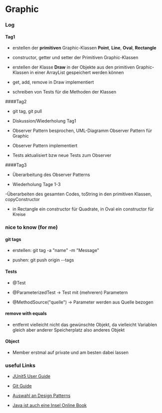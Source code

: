 

# Graphic


### Log
#### Tag1
- erstellen der **primitiven** Graphic-Klassen **Point**, **Line**, **Oval**, **Rectangle**

- constructor, getter und setter der Primitiven Graphic-Klassen


- erstellen der Klasse **Draw** in der Objekte aus den primitiven Graphic-Klassen in einer ArrayList gespeichert werden 
können

- get, add, remove in Draw implementiert

- schreiben von Tests für die Methoden der Klassen

####Tag2
- git tag, git pull

- Diskussion/Wiederholung Tag1

- Observer Pattern besprochen, UML-Diagramm Observer Pattern für Graphic

- Observer Pattern implementiert

- Tests aktualisiert bzw neue Tests zum Observer

####Tag3
- Überarbeitung des Observer Patterns

- Wiederholung Tage 1-3

-Überarbeiten des gesamten Codes, toString in den primitiven Klassen, copyConstructor

- in Rectangle ein constructor für Quadrate, in Oval ein constructor für Kreise

### nice to know (for me)
#### git tags

- erstellen: git tag -a "name" -m "Message"

- pushen:    git push origin --tags


#### Tests
- @Test

- @ParameterizedTest          -> Test mit (mehreren) Parametern

- @MethodSource("quelle")     -> Parameter werden aus Quelle bezogen

#### remove with equals
- entfernt vielleicht nicht das gewünschte Objekt, 
da vielleicht Variablen gleich aber anderer Speicherplatz also anderes Objekt




#### Object

- Member erstmal auf private und am besten dabei lassen

### useful Links

- [JUnit5 User Guide](https://junit.org/junit5/docs/current/user-guide/)

- [Git Guide](https://git-scm.com/book/de/v2)

- [Auswahl an Design Patterns](https://www.philipphauer.de/study/se/design-pattern.php)

- [Java ist auch eine Insel Online Book](http://openbook.rheinwerk-verlag.de/javainsel9/)